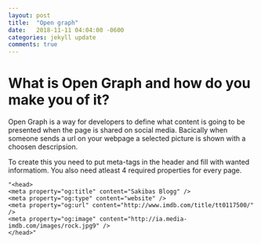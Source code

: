 ```yaml
---
layout: post
title:  "Open graph"
date:   2018-11-11 04:04:00 -0600
categories: jekyll update
comments: true
---
```


# What is Open Graph and how do you make you of it?

Open Graph is a way for developers to define what content is going to be presented when the page is shared on social media. 
Bacically when someone sends a url on your webpage a selected picture is shown with a choosen descripsion. 

To create this you need to put meta-tags in the header and fill with wanted informatiom.
You also need atleast 4 required properties for every page.

```
"<head>
<meta property="og:title" content="Sakibas Blogg" />
<meta property="og:type" content="website" />
<meta property="og:url" content="http://www.imdb.com/title/tt0117500/" />
<meta property="og:image" content="http://ia.media-imdb.com/images/rock.jpg9" />
</head>"
```